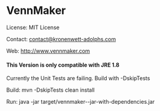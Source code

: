 # VennMaker

License: MIT License

Contact: contact@kronenwett-adolphs.com

Web: http://www.vennmaker.com

#### This Version is only compatible with JRE 1.8

Currently the Unit Tests are failing. Build with -DskipTests


Build: mvn -DskipTests clean install

Run: java -jar target/vennmaker-<version>-jar-with-dependencies.jar
